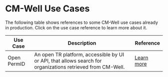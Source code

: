 # CM-Well Use Cases #

The following table shows references to some CM-Well use cases already in production. Click on the use case reference to learn more about it.

Use Case | Description | Reference
---------|-------------|----------
Open PermID | An open TR platform, accessible by UI or API, that allows search for organizations retrieved from CM-Well. | [Learn more](UseCase.OpenPermID.md)
